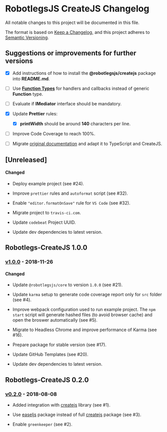 # RobotlegsJS CreateJS Changelog

All notable changes to this project will be documented in this file.

The format is based on [Keep a Changelog](https://keepachangelog.com/en/1.0.0/),
and this project adheres to [Semantic Versioning](https://semver.org/spec/v2.0.0.html).

## Suggestions or improvements for further versions

- [x] Add instructions of how to install the **@robotlegsjs/createjs** package into **README.md**.

- [ ] Use [**Function Types**](https://www.typescriptlang.org/docs/handbook/functions.html) for handlers and callbacks instead of generic **Function** type.

- [ ] Evaluate if **IMediator** interface should be mandatory.

- [x] Update **Prettier** rules:

  - [x] **printWidth** should be around **140** characters per line.

- [ ] Improve Code Coverage to reach 100%.

- [ ] Migrate [original documentation](https://github.com/robotlegs/robotlegs-framework/blob/master/src/readme.md) and adapt it to TypeScript and CreateJS.

## [Unreleased]

<!--
Types of changes:

#### Added
- for new features.

#### Changed
- for changes in existing functionality.

#### Deprecated
- for soon-to-be removed features.

#### Removed
- for now removed features.

#### Fixed
- for any bug fixes.

#### Security
- in case of vulnerabilities.
-->

#### Changed

- Deploy example project (see #24).

- Improve `prettier` rules and `autoformat` script (see #32).

- Enable `"editor.formatOnSave"` rule for `VS Code` (see #32).

- Migrate project to `travis-ci.com`.

- Update `codebeat` Project UUID.

- Update dev dependencies to latest version.

## Robotlegs-CreateJS 1.0.0

### [v1.0.0](https://github.com/RobotlegsJS/RobotlegsJS-CreateJS/releases/tag/1.0.0) - 2018-11-26

#### Changed

- Update `@robotlegsjs/core` to version `1.0.0` (see #21).

- Update `karma` setup to generate code coverage report only for `src` folder (see #4).

- Improve webpack configuration used to run example project. The `npm start` script will generate hashed files (to avoid browser cache) and open the broswer automatically (see #5).

- Migrate to Headless Chrome and improve performance of Karma (see #16).

- Prepare package for stable version (see #17).

- Update GitHub Templates (see #20).

- Update dev dependencies to latest version.

## Robotlegs-CreateJS 0.2.0

### [v0.2.0](https://github.com/RobotlegsJS/RobotlegsJS-CreateJS/releases/tag/0.2.0) - 2018-08-08

- Added integration with [createjs](https://createjs.com) library (see #1).

- Use [easeljs](https://www.npmjs.com/package/easeljs) package instead of full [createjs](https://www.npmjs.com/package/createjs) package (see #3).

- Enable `greenkeeper` (see #2).
